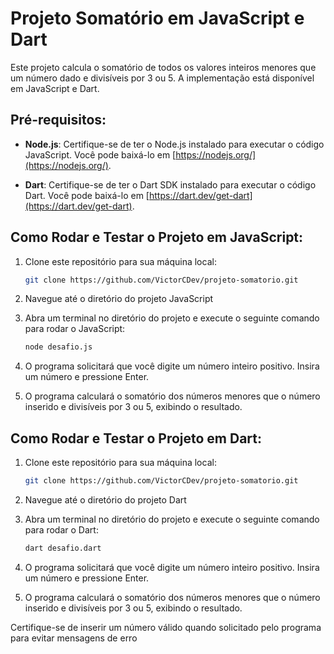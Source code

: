 # Projeto Somatório em JavaScript e Dart

Este projeto calcula o somatório de todos os valores inteiros menores que um número dado e divisíveis por 3 ou 5. A implementação está disponível em JavaScript e Dart.

## Pré-requisitos:

- **Node.js**: Certifique-se de ter o Node.js instalado para executar o código JavaScript. Você pode baixá-lo em [https://nodejs.org/](https://nodejs.org/).

- **Dart**: Certifique-se de ter o Dart SDK instalado para executar o código Dart. Você pode baixá-lo em [https://dart.dev/get-dart](https://dart.dev/get-dart).

## Como Rodar e Testar o Projeto em JavaScript:

1. Clone este repositório para sua máquina local:

   ```bash
   git clone https://github.com/VictorCDev/projeto-somatorio.git

2. Navegue até o diretório do projeto JavaScript
3. Abra um terminal no diretório do projeto e execute o seguinte comando para rodar o JavaScript:
   
   ```bash
   node desafio.js

4. O programa solicitará que você digite um número inteiro positivo. Insira um número e pressione Enter.
5. O programa calculará o somatório dos números menores que o número inserido e divisíveis por 3 ou 5, exibindo o resultado.

## Como Rodar e Testar o Projeto em Dart:

1. Clone este repositório para sua máquina local:

   ```bash
   git clone https://github.com/VictorCDev/projeto-somatorio.git

2. Navegue até o diretório do projeto Dart
3. Abra um terminal no diretório do projeto e execute o seguinte comando para rodar o Dart:
   
   ```bash
   dart desafio.dart

4. O programa solicitará que você digite um número inteiro positivo. Insira um número e pressione Enter.
5. O programa calculará o somatório dos números menores que o número inserido e divisíveis por 3 ou 5, exibindo o resultado.

Certifique-se de inserir um número válido quando solicitado pelo programa para evitar mensagens de erro

